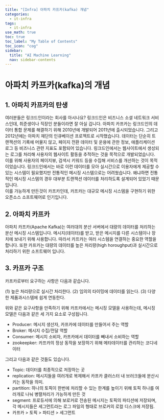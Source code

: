 ```yaml
---
title: "[Infra] 아파치 카프카(kafka) 개념" 
categories:
  - it-infra
tags:
  - it-infra
use_math: true
toc: true
toc_label: "My Table of Contents"
toc_icon: "cog"
sidebar:
  title: "AI Machine Learning"
  nav: sidebar-contents
---
```


# 아파치 카프카(kafka)의 개념

## 1. 아파치 카프카의 탄생 

여러분들은 링크드인이라는 회사를 아시나요? 
링크드인은 비즈니스 소셜 네트워크 서비스인데, 취준생이나 직장인 분들이라면 잘 아실 겁니다. 
아파치 카프카는 링크드인의 데이터 통합 문제를 해결하기 위해 2010년에 개발되어 2011년에 출시되었습니다. 
그리고 2012년에는 아파치 재단의 인큐베이션 프로젝트로 시작했습니다. 
데이터는 단순히 트랜잭션의 기록에 머물지 않고, 
페이지 전환 데이터 및 운용에 관한 정보, 
애플리케이션 로그 등 비즈니스 관련 지표도 포함되어 있습니다. 
링크드인에서는 웹사이트에서 생성되는 로그를 처리해 사용자의 웹사이트 활동을 추적하는 것을 목적으로 개발되었습니다. 
이를 위해 사용자의 페이지뷰, 검색시 키워드 등을 수집해 서비스를 개선하는 것이 목적이었습니다.
링크드인에서는 바로 이런 데이터를 모아 실시간으로 이용자에게 제공할 수 있는 시스템이 필요했지만
전통적인 메시징 시스템으로는 어려웠습니다. 
왜냐하면 전통적인 메시징 시스템의 경우 대부분 트랜잭션 데이터를 처리하도록 설계되어 있었기 때문입니다.  
이를 가능하게 만든것이 카프카인데, 카프카는 대규모 메시징 시스템을 구현하기 위한 오픈소스 소프트웨어로 인기입니다. 

## 2. 아파치 카프카

아파치 카프카(Apache Kafka)는 여러대의 분산 서버에서 대량의 데이터를 처리하는 분산 메시징 시스템입니다. 
메시지(데이터)를 받고, 받은 메시지를 다른 시스템이나 장치에 보내기 위해 사용합니다. 
따라서 카프카는 여러 시스템을 연결하는 중요한 역할을 합니다.
또한 카프카는 대량의 데이터를 높은 처리량(high horoughput)과 실시간으로 처리하기 위한 소프트웨어 입니다. 

## 3. 카프카 구조  

카프카로부터 요구하는 사항은 다음과 같습니다. 

(1) 높은 처리량으로 실시간 처리한다. 
(2) 임의의 타이밍에 데이터를 읽는다.
(3) 다양한 제품과시스템에 쉽게 연동한다. 

위와 같은 요구사항을 만족하기 위해 카프카에서는 메시징 모델을 사용하는데, 
메시징 모델은 다음과 같은 세 가지 요소로 구성됩니다. 

* Producer: 메시지 생산자, 카프카에 데이터를 만들어서 주는 역할 
* Broker: 메시지 수집/전달 역할
* Consumer: 메시지 소비자, 카프카에서 데이터를 빼내서 소비하는 역할  
* zookeepker: 카프카의 정상 동작을 보장하기 위해 메타데이터를 관리하는 코디네이터  

그리고 다음과 같은 것들도 있습니다. 

* Topic: 데이터를 최종적으로 저장하는 곳 
* replication: 메시지들을 여러개로 복제해서 카프카 클러스터 내 브러크들에 분산시키는 동작을 의미.
* partition: 하나의 토픽이 한번에 처리할 수 있는 한계를 높이기 위해 토픽 하나를 여러개로 나눠 병렬처리가 가능하게 만든 것
* segment: 프로듀서에 의해 보로커로 전송된 메시지는 토픽의 파티션에 저장되며, 각 메시지들은 세그먼트라는 로그 파일의 형태로 브로커의 로컬 디스크에 저장됨.
* 카프카 > 토픽 > 파티션 > 세그먼트 
